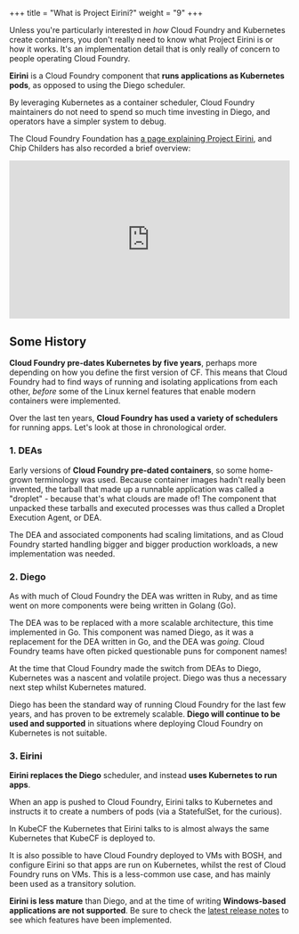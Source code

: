 +++
title = "What is Project Eirini?"
weight = "9"
+++

Unless you're particularly interested in _how_ Cloud Foundry and Kubernetes create containers, you don't really need to know what Project Eirini is or how it works. It's an implementation detail that is only really of concern to people operating Cloud Foundry.

**Eirini** is a Cloud Foundry component that **runs applications as Kubernetes pods**, as opposed to using the Diego scheduler.

By leveraging Kubernetes as a container scheduler, Cloud Foundry maintainers do not need to spend so much time investing in Diego, and operators have a simpler system to debug.

The Cloud Foundry Foundation has [a page explaining Project Eirini](https://www.cloudfoundry.org/project-eirini/), and Chip Childers has also recorded a brief overview:

<div class="video-container" style="position: relative; padding-bottom: 56.25%; height: 0;">
<iframe style="position: absolute; top: 0; left: 0; width: 100%; height: 100%;" src="https://www.youtube.com/embed/wT1ZImIYkrs" frameborder="0" allow="accelerometer; autoplay; encrypted-media; gyroscope; picture-in-picture" allowfullscreen></iframe>
</div>

## Some History

**Cloud Foundry pre-dates Kubernetes by five years**, perhaps more depending on how you define the first version of CF. This means that Cloud Foundry had to find ways of running and isolating applications from each other, _before_ some of the Linux kernel features that enable modern containers were implemented.

Over the last ten years, **Cloud Foundry has used a variety of schedulers** for running apps. Let's look at those in chronological order.

### 1. DEAs

Early versions of **Cloud Foundry pre-dated containers**, so some home-grown terminology was used. Because container images hadn't really been invented, the tarball that made up a runnable application was called a "droplet" - because that's what clouds are made of! The component that unpacked these tarballs and executed processes was thus called a Droplet Execution Agent, or DEA.

The DEA and associated components had scaling limitations, and as Cloud Foundry started handling bigger and bigger production workloads, a new implementation was needed.

### 2. Diego

As with much of Cloud Foundry the DEA was written in Ruby, and as time went on more components were being written in Golang (Go).

The DEA was to be replaced with a more scalable architecture, this time implemented in Go. This component was named Diego, as it was a replacement for the DEA written in Go, and the DEA was _going_. Cloud Foundry teams have often picked questionable puns for component names!

At the time that Cloud Foundry made the switch from DEAs to Diego, Kubernetes was a nascent and volatile project. Diego was thus a necessary next step whilst Kubernetes matured.

Diego has been the standard way of running Cloud Foundry for the last few years, and has proven to be extremely scalable. **Diego will continue to be used and supported** in situations where deploying Cloud Foundry on Kubernetes is not suitable.

### 3. Eirini

**Eirini replaces the Diego** scheduler, and instead **uses Kubernetes to run apps**.

When an app is pushed to Cloud Foundry, Eirini talks to Kubernetes and instructs it to create a numbers of pods (via a StatefulSet, for the curious).

In KubeCF the Kubernetes that Eirini talks to is almost always the same Kubernetes that KubeCF is deployed to.

It is also possible to have Cloud Foundry deployed to VMs with BOSH, and configure Eirini so that apps are run on Kubernetes, whilst the rest of Cloud Foundry runs on VMs. This is a less-common use case, and has mainly been used as a transitory solution.

**Eirini is less mature** than Diego, and at the time of writing **Windows-based applications are not supported**. Be sure to check the [latest release notes](https://github.com/cloudfoundry-incubator/eirini-release/releases) to see which features have been implemented.
